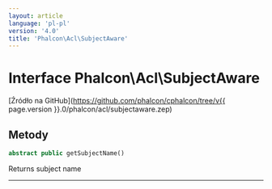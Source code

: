 ```yaml
---
layout: article
language: 'pl-pl'
version: '4.0'
title: 'Phalcon\Acl\SubjectAware'
---
```

# Interface **Phalcon\Acl\SubjectAware**

[Źródło na GitHub](https://github.com/phalcon/cphalcon/tree/v{{ page.version }}.0/phalcon/acl/subjectaware.zep)

## Metody

```php
abstract public getSubjectName()
```

Returns subject name

* * *